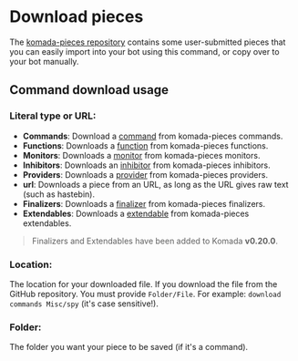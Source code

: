 # Download pieces

The [komada-pieces repository](https://github.com/dirigeants/komada-pieces)
contains some user-submitted pieces that you can easily import into your bot
using this command, or copy over to your bot manually.

## Command download usage

### Literal type or URL:
- **Commands**: Download a [command](commands.md) from komada-pieces commands.
- **Functions**: Downloads a [function](functions.md) from komada-pieces functions.
- **Monitors**: Downloads a [monitor](monitors.md) from komada-pieces monitors.
- **Inhibitors**: Downloads an [inhibitor](inhibitors.md) from komada-pieces inhibitors.
- **Providers**: Downloads a [provider](providers.md) from komada-pieces providers.
- **url**: Downloads a piece from an URL, as long as the URL gives raw text (such
as hastebin).
- **Finalizers**: Downloads a [finalizer](finalizers.md) from komada-pieces finalizers.
- **Extendables**: Downloads a [extendable](extendables.md) from komada-pieces extendables.

> Finalizers and Extendables have been added to Komada **v0.20.0**.

### Location:
The location for your downloaded file. If you download the file from the GitHub
repository. You must provide `Folder/File`. For example: `download commands Misc/spy`
(it's case sensitive!).

### Folder:
The folder you want your piece to be saved (if it's a command).
